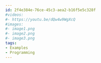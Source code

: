 ```yaml
---
id: 2f4e384e-76ce-45c3-aea2-b16f5e5c328f
#videos:
#- https://youtu.be/dQw4w9WgXcQ
#images:
#- image1.png
#- image2.png
#- image3.png
tags:
- Examples
- Programming
---
```

